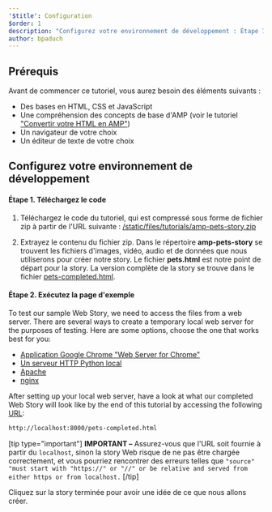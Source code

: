 ```yaml
---
'$title': Configuration
$order: 1
description: "Configurez votre environnement de développement : Étape 1. Téléchargez le code. Téléchargez l'exemple de code du tutoriel sous forme de fichier ZIP ou via git ..."
author: bpaduch
---
```


## Prérequis

Avant de commencer ce tutoriel, vous aurez besoin des éléments suivants :

- Des bases en HTML, CSS et JavaScript
- Une compréhension des concepts de base d'AMP (voir le tutoriel ["Convertir votre HTML en AMP"](../../../../documentation/guides-and-tutorials/start/converting/index.md?format=websites))
- Un navigateur de votre choix
- Un éditeur de texte de votre choix

## Configurez votre environnement de développement

#### Étape 1. Téléchargez le code

1. Téléchargez le code du tutoriel, qui est compressé sous forme de fichier zip à partir de l'URL suivante : <a href="/static/files/tutorials/amp-pets-story.zip">/static/files/tutorials/amp-pets-story.zip</a>

2. Extrayez le contenu du fichier zip. Dans le répertoire **amp-pets-story** se trouvent les fichiers d'images, vidéo, audio et de données que nous utiliserons pour créer notre story. Le fichier **pets.html** est notre point de départ pour la story. La version complète de la story se trouve dans le fichier [pets-completed.html](https://github.com/ampproject/docs/blob/master/tutorial_source/amp-pets-story/pets-completed.html).

#### Étape 2. Exécutez la page d'exemple

To test our sample Web Story, we need to access the files from a web server. There are several ways to create a temporary local web server for the purposes of testing. Here are some options, choose the one that works best for you:

- [Application Google Chrome "Web Server for Chrome"](https://chrome.google.com/webstore/detail/web-server-for-chrome/ofhbbkphhbklhfoeikjpcbhemlocgigb)
- [Un serveur HTTP Python local](https://developer.mozilla.org/en-US/docs/Learn/Common_questions/set_up_a_local_testing_server#Running_a_simple_local_HTTP_server)
- [Apache](https://httpd.apache.org/docs/2.4/getting-started.html)
- [nginx](http://nginx.org/)

After setting up your local web server, have a look at what our completed Web Story will look like by the end of this tutorial by accessing the following <a href="http://localhost:8000/pets-completed.html">URL</a>:

```html
http://localhost:8000/pets-completed.html
```

[tip type="important"] **IMPORTANT –** Assurez-vous que l'URL soit fournie à partir du `localhost`, sinon la story Web risque de ne pas être chargée correctement, et vous pourriez rencontrer des erreurs telles que `"source" "must start with "https://" or "//" or be relative and served from either https or from localhost.` [/tip]

Cliquez sur la story terminée pour avoir une idée de ce que nous allons créer.
